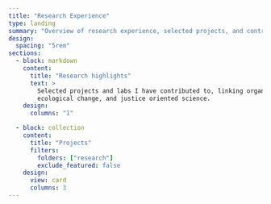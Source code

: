 ```yaml
---
title: "Research Experience"
type: landing
summary: "Overview of research experience, selected projects, and contributions linking organismal physiology, ecological change, and justice-oriented science."
design:
  spacing: "5rem"
sections:
  - block: markdown
    content:
      title: "Research highlights"
      text: >
        Selected projects and labs I have contributed to, linking organismal physiology,
        ecological change, and justice oriented science.
    design:
      columns: "1"

  - block: collection
    content:
      title: "Projects"
      filters:
        folders: ["research"]
        exclude_featured: false
    design:
      view: card
      columns: 3
---
```

